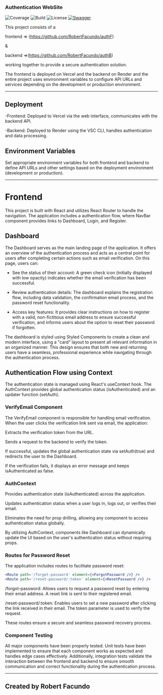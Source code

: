 ### Authentication WebSite
![Coverage](https://img.shields.io/badge/coverage-66%25-brightgreen)
![Build](https://img.shields.io/badge/build-passing-brightgreen)
![License](https://img.shields.io/badge/license-MIT-orange)
[![Swagger](https://img.shields.io/badge/API-Swagger-orange)](http://authb.onrender.com/api)

This project consists of a 

frontend => (https://github.com/RobertFacundo/authF) 

&

backend =>(https://github.com/RobertFacundo/authB) 

working together to provide a secure authentication solution. 

The frontend is deployed on Vercel and the backend on Render and the entire project uses environment variables to configure API URLs and services depending on the development or production environment.

---

## Deployment
-Frontend: Deployed to Vercel via the web interface, communicates with the backend API.

-Backend: Deployed to Render using the VSC CLI, handles authentication and data processing.

## Environment Variables
Set appropriate environment variables for both frontend and backend to define API URLs and other settings based on the deployment environment (development or production).

----

# Frontend

This project is built with React and utilizes React Router to handle the navigation. The application includes a authentication flow, where NavBar component provides links to Dashboard, Login, and Register.

## Dashboard 
The Dashboard serves as the main landing page of the application. It offers an overview of the authentication process and acts as a central point for users after completing certain actions such as email verification. On this page, users can:

- See the status of their account: A green check icon (initially displayed with low opacity) indicates whether the email verification has been successful.

- Review authentication details: The dashboard explains the registration flow, including data validation, the confirmation email process, and the password reset functionality.

- Access key features: It provides clear instructions on how to register with a valid, non-fictitious email address to ensure successful verification, and informs users about the option to reset their password if forgotten.

The dashboard is styled using Styled Components to create a clean and modern interface, using a "card" layout to present all relevant information in an organized manner. This design ensures that both new and returning users have a seamless, professional experience while navigating through the authentication process.

## Authentication Flow using Context

The authentication state is managed using React's useContext hook. The AuthContext provides global authentication status (isAuthenticated) and an updater function (setAuth).

### VerifyEmail Component

The VerifyEmail component is responsible for handling email verification. When the user clicks the verification link sent via email, the application:

Extracts the verification token from the URL.

Sends a request to the backend to verify the token.

If successful, updates the global authentication state via setAuth(true) and redirects the user to the Dashboard.

If the verification fails, it displays an error message and keeps isAuthenticated as false.

### AuthContext

Provides authentication state (isAuthenticated) across the application.

Updates authentication status when a user logs in, logs out, or verifies their email.

Eliminates the need for prop drilling, allowing any component to access authentication status globally.

By utilizing AuthContext, components like Dashboard can dynamically update the UI based on the user's authentication status without requiring props.

### Routes for Password Reset

The application includes routes to facilitate password reset:
```jsx
<Route path='/forgot-password' element={<ForgotPassword />} />
<Route path='/reset-password/:token' element={<ResetPassword />} />
```

/forgot-password: Allows users to request a password reset by entering their email address. A reset link is sent to their registered email.

/reset-password/:token: Enables users to set a new password after clicking the link received in their email. The token parameter is used to verify the request.

These routes ensure a secure and seamless password recovery process.

### Component Testing
All major components have been properly tested. Unit tests have been implemented to ensure that each component works as expected and handles edge cases effectively. Additionally, integration tests validate the interaction between the frontend and backend to ensure smooth communication and correct functionality during the authentication process.

----
Created by Robert Facundo
--